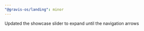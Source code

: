 ```yaml
---
"@gravis-os/landing": minor
---
```


Updated the showcase slider to expand until the navigation arrows
